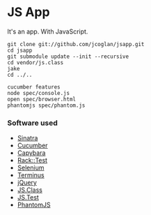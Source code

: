 # JS App

It's an app. With JavaScript.

    git clone git://github.com/jcoglan/jsapp.git
    cd jsapp
    git submodule update --init --recursive
    cd vendor/js.class
    jake
    cd ../..
    
    cucumber features
    node spec/console.js
    open spec/browser.html
    phantomjs spec/phantom.js


### Software used

* [Sinatra](http://www.sinatrarb.com)
* [Cucumber](http://cukes.info)
* [Capybara](https://github.com/jnicklas/capybara)
* [Rack::Test](https://github.com/brynary/rack-test)
* [Selenium](http://seleniumhq.org)
* [Terminus](http://github.com/jcoglan/terminus)
* [jQuery](http://jquery.com)
* [JS.Class](http://jsclass.jcoglan.com)
* [JS.Test](http://jsclass.jcoglan.com/testing.html)
* [PhantomJS](http://www.phantomjs.org)
